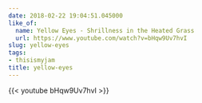 ```yaml
---
date: 2018-02-22 19:04:51.045000
like_of:
  name: Yellow Eyes - Shrillness in the Heated Grass
  url: https://www.youtube.com/watch?v=bHqw9Uv7hvI
slug: yellow-eyes
tags:
- thisismyjam
title: yellow-eyes
---
```

{{< youtube bHqw9Uv7hvI >}}
